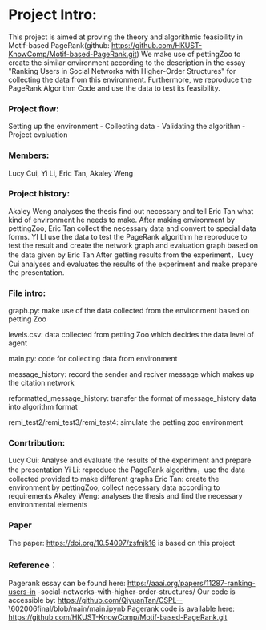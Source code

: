 # Project Intro:
This project is aimed at proving the theory and algorithmic feasibility in Motif-based PageRank(github: https://github.com/HKUST-KnowComp/Motif-based-PageRank.git) We make use of pettingZoo to create the similar environment according to the description in the essay "Ranking Users in Social Networks with Higher-Order Structures" for collecting the data from this environment. Furthermore, we reproduce the PageRank Algorithm Code and use the data to test its feasibility.

### Project flow:
Setting up the environment - Collecting data - Validating the algorithm - Project evaluation

### Members:
Lucy Cui, Yi Li, Eric Tan, Akaley Weng

### Project history:
Akaley Weng analyses the thesis find out necessary and tell Eric Tan what kind of environment he needs to make.
After making environment by pettingZoo, Eric Tan collect the necessary data and convert to special data forms.
YI LI use the data to test the PageRank algorithm he reproduce to test the result and create the network graph and evaluation graph based on the data given by Eric Tan
After getting results from the experiment，Lucy Cui analyses and evaluates the results of the experiment and make prepare the presentation.


### File intro:
graph.py: make use of the data collected from the environment based on petting Zoo

levels.csv: data collected from petting Zoo which decides the data level of agent

main.py: code for collecting data from environment

message_history: record the sender and reciver message which makes up the citation network

reformatted_message_history: transfer the format of message_history data into algorithm format

remi_test2/remi_test3/remi_test4: simulate the petting zoo environment


### Conrtribution:
Lucy Cui: Analyse and evaluate the results of the experiment and prepare the presentation
Yi Li: reproduce the PageRank algorithm，use the data collected provided to make different graphs
Eric Tan: create the environment by pettingZoo, collect necessary data according to requirements
Akaley Weng: analyses the thesis and find the necessary environmental elements

### Paper 
The paper: https://doi.org/10.54097/zsfnjk16 is based on this project

### Reference：
Pagerank essay can be found here:
https://aaai.org/papers/11287-ranking-users-in -social-networks-with-higher-order-structures/
Our code is accessible by:
https://github.com/QiyuanTan/CSPL-- \602006final/blob/main/main.ipynb
Pagerank code is available here:
https://github.com/HKUST-KnowComp/Motif-based-PageRank.git



